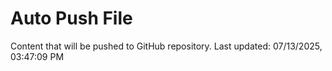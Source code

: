 # Auto Push File

Content that will be pushed to GitHub repository.
Last updated: 07/13/2025, 03:47:09 PM